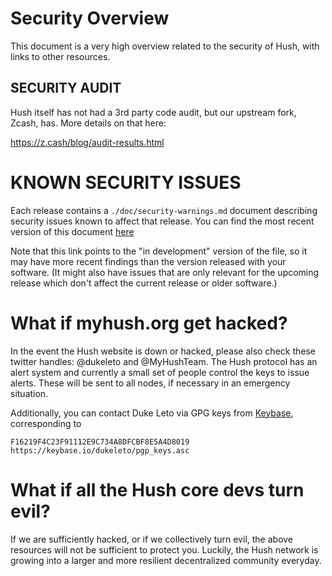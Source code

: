 # Security Overview

This document is a very high overview related to the security of Hush, with links to other resources.

## SECURITY AUDIT

Hush itself has not had a 3rd party code audit, but our upstream fork, Zcash, has. More details on that here:

https://z.cash/blog/audit-results.html

# KNOWN SECURITY ISSUES

Each release contains a `./doc/security-warnings.md` document describing security
issues known to affect that release. You can find the most recent version of
this document [here](https://github.com/MyHush/hush/blob/master/doc/security-warnings.md)

Note that this link points to the "in development" version of the file, so it
may have more recent findings than the version released with your software. (It
might also have issues that are only relevant for the upcoming release which
don't affect the current release or older software.)

# What if myhush.org get hacked?

In the event the Hush website is down or hacked, please also check these
twitter handles: @dukeleto and @MyHushTeam. The Hush protocol has an
alert system and currently a small set of people control the keys to issue
alerts. These will be sent to all nodes, if necessary in an emergency situation.

Additionally, you can contact Duke Leto via GPG keys from [Keybase](https://keybase.io/dukeleto), corresponding to

    F16219F4C23F91112E9C734A8DFCBF8E5A4D8019
    https://keybase.io/dukeleto/pgp_keys.asc

# What if all the Hush core devs turn evil?

If we are sufficiently hacked, or if we collectively turn evil, the above
resources will not be sufficient to protect you. Luckily, the Hush network is
growing into a larger and more resilient decentralized community everyday.
